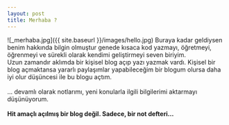 ```yaml
---
layout: post
title: Merhaba ?
---
```

![_merhaba.jpg]({{ site.baseurl }}/images/hello.jpg)
  Buraya kadar geldiysen benim hakkında bilgin olmuştur genede kısaca kod yazmayı, öğretmeyi, öğrenmeyi ve sürekli olarak kendimi geliştirmeyi seven biriyim.
<br>
  Uzun zamandır aklımda bir kişisel blog açıp yazı yazmak vardı. Kişisel bir blog açmaktansa yararlı paylaşımlar yapabileceğim bir blogum olursa daha iyi olur düşüncesi ile bu blogu açtım.
<br><br>
    ... devamlı olarak notlarımı, yeni konularla ilgili bilgilerimi aktarmayı düşünüyorum.
<br><br>
<b>
  Hit amaçlı açılmış bir blog değil. Sadece, bir not defteri…
</b>

